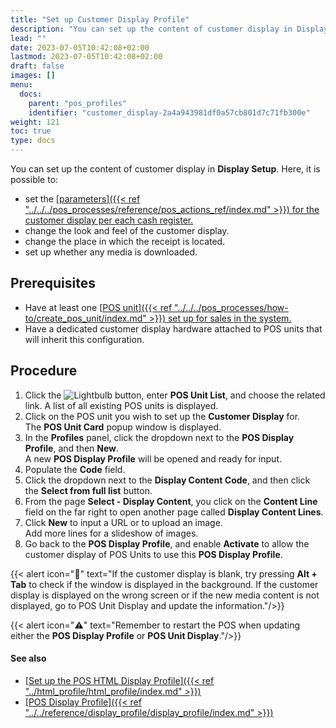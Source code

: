 ```yaml
---
title: "Set up Customer Display Profile"
description: "You can set up the content of customer display in Display Setup."
lead: ""
date: 2023-07-05T10:42:08+02:00
lastmod: 2023-07-05T10:42:08+02:00
draft: false
images: []
menu:
  docs:
    parent: "pos_profiles"
    identifier: "customer_display-2a4a943981df0a57cb801d7c71fb300e"
weight: 121
toc: true
type: docs
---
```


You can set up the content of customer display in **Display Setup**. Here, it is possible to:

- set the [<ins>parameters<ins>]({{< ref "../../../pos_processes/reference/pos_actions_ref/index.md" >}}) for the customer display per each cash register. 
- change the look and feel of the customer display.
- change the place in which the receipt is located.
- set up whether any media is downloaded.

## Prerequisites

 - Have at least one [<ins>POS unit<ins>]({{< ref "../../../pos_processes/how-to/create_pos_unit/index.md" >}}) set up for sales in the system.
 - Have a dedicated customer display hardware attached to POS units that will inherit this configuration.

## Procedure 

1. Click the ![Lightbulb](Lightbulb_icon.PNG) button, enter **POS Unit List**, and choose the related link. 
   A list of all existing POS units is displayed. 
2. Click on the POS unit you wish to set up the **Customer Display** for.  
   The **POS Unit Card** popup window is displayed.
3. In the **Profiles** panel, click the dropdown next to the **POS Display Profile**, and then **New**.  
   A new **POS Display Profile** will be opened and ready for input.
4. Populate the **Code** field.
5. Click the dropdown next to the **Display Content Code**, and then click the **Select from full list** button.
6. From the page **Select - Display Content**, you click on the **Content Line** field on the far right to open another page called **Display Content Lines**.
7. Click **New** to input a URL or to upload an image.    
   Add more lines for a slideshow of images.
8. Go back to the **POS Display Profile**, and enable **Activate** to allow the customer display of POS Units to use this **POS Display Profile**.

{{< alert icon="📝" text="If the customer display is blank, try pressing <b>Alt + Tab</b> to check if the window is displayed in the background. If the customer display is displayed on the wrong screen or if the new media content is not displayed, go to POS Unit Display and update the information."/>}}

{{< alert icon="⚠️" text="Remember to restart the POS when updating either the <b>POS Display Profile</b> or <b>POS Unit Display</b>."/>}}

#### See also

- [<ins>Set up the POS HTML Display Profile<ins>]({{< ref "../html_profile/html_profile/index.md" >}})
- [<ins>POS Display Profile<ins>]({{< ref "../../reference/display_profile/display_profile/index.md" >}})